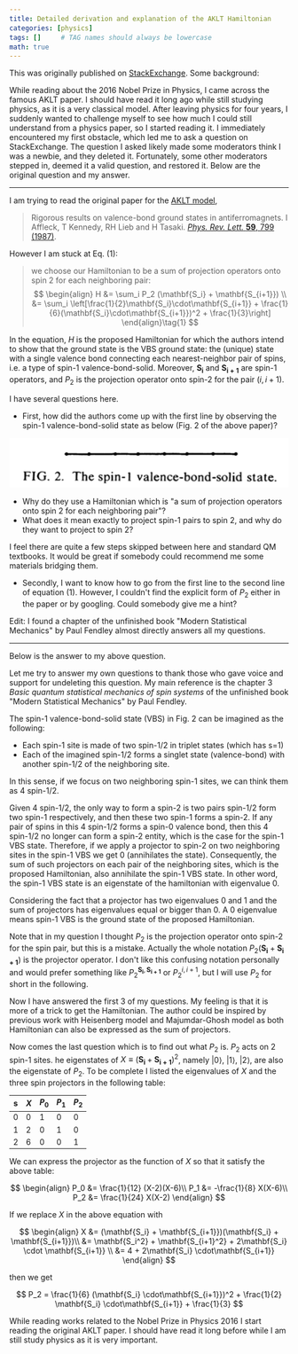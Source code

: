 ```yaml
---
title: Detailed derivation and explanation of the AKLT Hamiltonian
categories: [physics]
tags: []     # TAG names should always be lowercase
math: true
---
```

This was originally published on [StackExchange](https://physics.stackexchange.com/questions/286601/detailed-derivation-and-explanation-of-the-aklt-hamiltonian). Some background:

While reading about the 2016 Nobel Prize in Physics, I came across the famous AKLT paper.
I should have read it long ago while still studying physics, as it is a very classical model.
After leaving physics for four years, I suddenly wanted to challenge myself to see how much I could still understand from a physics paper, so I started reading it.
I immediately encountered my first obstacle, which led me to ask a question on StackExchange.
The question I asked likely made some moderators think I was a newbie, and they deleted it.
Fortunately, some other moderators stepped in, deemed it a valid question, and restored it.
Below are the original question and my answer.

----------------

I am trying to read the original paper for the [AKLT model](https://en.wikipedia.org/wiki/AKLT_model),

>Rigorous results on valence-bond ground states in antiferromagnets. I Affleck, T Kennedy, RH Lieb and H Tasaki. [*Phys. Rev. Lett.* **59**, 799 (1987)](https://doi.org/10.1103/PhysRevLett.59.799).

However I am stuck at Eq. $(1)$:

>we choose our
Hamiltonian to be a sum of projection operators onto
spin 2 for each neighboring pair:
>$$
\begin{align}
H &= \sum_i P_2 (\mathbf{S_i} + \mathbf{S_{i+1}}) \\
  &= \sum_i \left[\frac{1}{2}\mathbf{S_i}\cdot\mathbf{S_{i+1}} + \frac{1}{6}(\mathbf{S_i}\cdot\mathbf{S_{i+1}})^2 + \frac{1}{3}\right]
\end{align}\tag{1}
$$

In the equation, $H$ is the proposed Hamiltonian for which the authors intend to show that the ground state is the VBS ground state: the (unique) state with a single valence bond connecting each nearest-neighbor pair of spins, i.e. a type of spin-$1$ valence-bond-solid. Moreover, $\mathbf{S_i}$ and $\mathbf{S_{i+1}}$ are spin-$1$ operators, and $P_2$ is the projection operator onto spin-2 for the pair $(i,i+1)$.

I have several questions here.

 - First, how did the authors come up with the first line by observing the spin-1 valence-bond-solid state as below (Fig. 2 of the above paper)? 

![](/assets/2016/W0S85.png)

 - Why do they use a Hamiltonian which is "a sum of projection operators onto spin 2 for each neighboring pair"? 
 - What does it mean exactly to project spin-$1$ pairs to spin $2$, and why do they want to project to spin $2$? 

I feel there are quite a few steps skipped between here and standard QM textbooks. It would be great if somebody could recommend me some materials bridging them.

 - Secondly, I want to know how to go from the first line to the second line of equation $(1)$. However, I couldn't find the explicit form of $P_2$ either in the paper or by googling. Could somebody give me a hint?

Edit: I found a chapter of the unfinished book "Modern Statistical Mechanics" by Paul Fendley almost directly answers all my questions.

----------------

Below is the answer to my above question.

Let me try to answer my own questions to thank those who gave voice and support for undeleting this question. My main reference is the chapter 3 *Basic quantum statistical mechanics
of spin systems* of the unfinished book "Modern Statistical Mechanics" by Paul Fendley. 

The spin-1 valence-bond-solid state (VBS) in Fig. 2 can be imagined as the following: 

* Each spin-1 site is made of two spin-1/2 in triplet states (which has s=1)
* Each of the imagined spin-1/2 forms a singlet state (valence-bond) with another spin-1/2 of the neighboring site. 

In this sense, if we focus on two neighboring spin-1 sites, we can think them as 4 spin-1/2.

Given 4 spin-1/2, the only way to form a spin-2 is two pairs spin-1/2 form two spin-1 respectively, and then these two spin-1 forms a spin-2. If any pair of spins in this 4 spin-1/2 forms a spin-0 valence bond, then this 4 spin-1/2 no longer can form a spin-2 entity, which is the case for the spin-1 VBS state. Therefore, if we apply a projector to spin-2 on two neighboring sites in the spin-1 VBS we get 0 (annihilates the state). Consequently, the sum of such projectors on each pair of the neighboring sites, which is the proposed Hamiltonian, also annihilate the spin-1 VBS state. In other word, the spin-1 VBS state is an eigenstate of the hamiltonian with eigenvalue 0.

Considering the fact that a projector has two eigenvalues 0 and 1 and the sum of projectors has eigenvalues equal or bigger than 0. A 0 eigenvalue means spin-1 VBS is the ground state of the proposed Hamiltonian.

Note that in my question I thought $P_2$ is the projection operator onto spin-2 for the spin pair, but this is a mistake. Actually the whole notation $P_2(\mathbf{S_i} + \mathbf{S_{i+1}})$ is the projector operator. I don't like this confusing notation personally and would prefer something like $P_{2}^{\mathbf{S_i}, \mathbf{S_{i+1}}}$ or $P_{2}^{i, i+1}$, but I will use $P_2$ for short in the following.

Now I have answered the first 3 of my questions. My feeling is that it is more of a trick to get the Hamiltonian. The author could be inspired by previous work with Heisenberg model and Majumdar-Ghosh model as both Hamiltonian can also be expressed as the sum of projectors.

Now comes the last question which is to find out what $P_2$ is. $P_2$ acts on 2 spin-1 sites. 
he eigenstates of $X \equiv (\mathbf{S_i} + \mathbf{S_{i+1}})^2$, namely $|0\rangle$, $|1\rangle$, $|2\rangle$, are also the eigenstate of $P_2$. 
To be complete I listed the eigenvalues of $X$ and the three spin projectors in the following table:


| s   | $X$ | $P_0$ | $P_1$ | $P_2$ |
| --- | --- | ----- | ----- | ----- |
| 0   | 0   | 1     | 0     | 0     |
| 1   | 2   | 0     | 1     | 0     |
| 2   | 6   | 0     | 0     | 1     |


We can express the projector as the function of $X$ so that it satisfy the above table:

$$
\begin{align}
P_0 &= \frac{1}{12} (X-2)(X-6)\\
P_1 &= -\frac{1}{8} X(X-6)\\
P_2 &= \frac{1}{24} X(X-2)
\end{align}
$$

If we replace $X$ in the above equation with

$$
\begin{align}
X &= (\mathbf{S_i} + \mathbf{S_{i+1}})(\mathbf{S_i} + \mathbf{S_{i+1}})\\
 &= \mathbf{S_i^2} + \mathbf{S_{i+1}^2} + 2\mathbf{S_i} \cdot \mathbf{S_{i+1}} \\
 &= 4 + 2\mathbf{S_i} \cdot\mathbf{S_{i+1}}
\end{align}
$$

then we get

$$
P_2 = \frac{1}{6} (\mathbf{S_i} \cdot\mathbf{S_{i+1}})^2 + \frac{1}{2} \mathbf{S_i} \cdot\mathbf{S_{i+1}} + \frac{1}{3}
$$


While reading works related to the Nobel Prize in Physics 2016 I start reading the original AKLT paper.
I should have read it long before while I am still study physics as it is very important. 
  